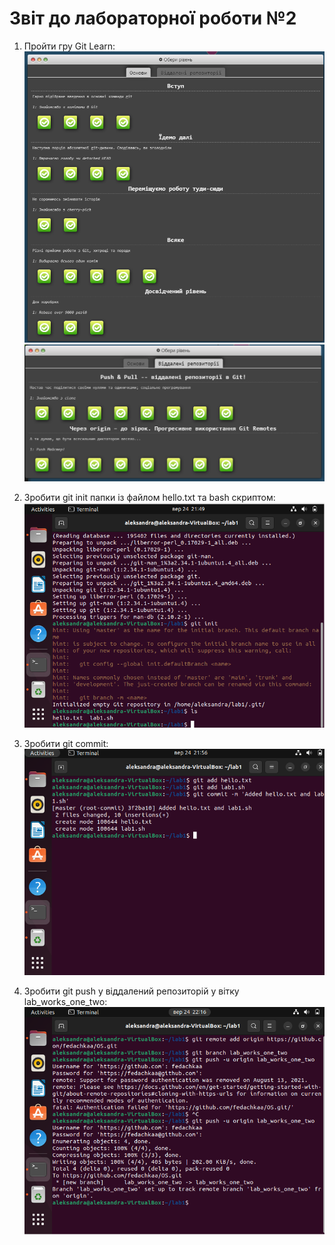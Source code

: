 # Звіт до лабораторної роботи №2

1)	Пройти гру Git Learn:
![Image text](https://github.com/fedachkaa/OS/blob/lab_works_one_two/Screenshots/1.png)
![Image text](https://github.com/fedachkaa/OS/blob/lab_works_one_two/Screenshots/2.png)

2) Зробити git init папки із файлом  hello.txt та bash скриптом:
![Image text](https://github.com/fedachkaa/OS/blob/lab_works_one_two/Screenshots/3.png)

3) Зробити git commit:
![Image text](https://github.com/fedachkaa/OS/blob/lab_works_one_two/Screenshots/4.png)

4) Зробити git push у віддалений репозиторій у вітку lab_works_one_two:
![Image text](https://github.com/fedachkaa/OS/blob/lab_works_one_two/Screenshots/6.png)




